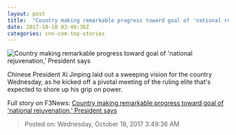 ```yaml
---
layout: post
title:  "Country making remarkable progress toward goal of 'national rejuvenation,' President says"
date: 2017-10-18 03:49:36Z
categories: cnn-com-top-stories
---
```


![Country making remarkable progress toward goal of 'national rejuvenation,' President says](http://cdn.cnn.com/cnnnext/dam/assets/171018101441-03-xi-jinping-address-super-tease.jpg)

Chinese President Xi Jinping laid out a sweeping vision for the country Wednesday, as he kicked off a pivotal meeting of the ruling elite that's expected to shore up his grip on power.


Full story on F3News: [Country making remarkable progress toward goal of 'national rejuvenation,' President says](http://www.f3nws.com/n/T4DhdD)

> Posted on: Wednesday, October 18, 2017 3:49:36 AM
